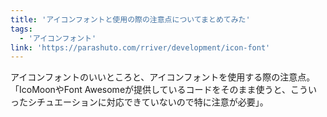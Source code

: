 ```yaml
---
title: 'アイコンフォントと使用の際の注意点についてまとめてみた'
tags:
  - 'アイコンフォント'
link: 'https://parashuto.com/rriver/development/icon-font'
---
```


アイコンフォントのいいところと、アイコンフォントを使用する際の注意点。「IcoMoonやFont Awesomeが提供しているコードをそのまま使うと、こういったシチュエーションに対応できていないので特に注意が必要」。
